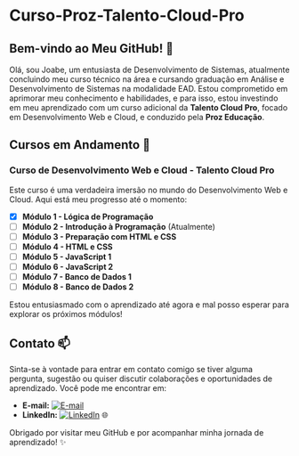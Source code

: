 # Curso-Proz-Talento-Cloud-Pro

## Bem-vindo ao Meu GitHub! 👋

Olá, sou Joabe, um entusiasta de Desenvolvimento de Sistemas, atualmente concluindo meu curso técnico na área e cursando graduação em Análise e Desenvolvimento de Sistemas na modalidade EAD. Estou comprometido em aprimorar meu conhecimento e habilidades, e para isso, estou investindo em meu aprendizado com um curso adicional da **Talento Cloud Pro**, focado em Desenvolvimento Web e Cloud, e conduzido pela **Proz Educação**.

## Cursos em Andamento 🚀

### Curso de Desenvolvimento Web e Cloud - Talento Cloud Pro

Este curso é uma verdadeira imersão no mundo do Desenvolvimento Web e Cloud. Aqui está meu progresso até o momento:

- [x] **Módulo 1 - Lógica de Programação**
- [ ] **Módulo 2 - Introdução à Programação** (Atualmente)
- [ ] **Módulo 3 - Preparação com HTML e CSS**
- [ ] **Módulo 4 - HTML e CSS**
- [ ] **Módulo 5 - JavaScript 1**
- [ ] **Módulo 6 - JavaScript 2**
- [ ] **Módulo 7 - Banco de Dados 1**
- [ ] **Módulo 8 - Banco de Dados 2**

Estou entusiasmado com o aprendizado até agora e mal posso esperar para explorar os próximos módulos!

## Contato 📫

Sinta-se à vontade para entrar em contato comigo se tiver alguma pergunta, sugestão ou quiser discutir colaborações e oportunidades de aprendizado. Você pode me encontrar em:

- **E-mail:** [![E-mail](https://img.shields.io/badge/E-mail-%23D14836?style=flat-square&logo=gmail&logoColor=white)](mailto:seu@email.com)
- **LinkedIn:** [![LinkedIn](https://img.shields.io/badge/LinkedIn-0077B5?style=flat-square&logo=linkedin&logoColor=white)](https://www.linkedin.com/in/joabe-nascimento-632345211/) 🌐

Obrigado por visitar meu GitHub e por acompanhar minha jornada de aprendizado! ✨

